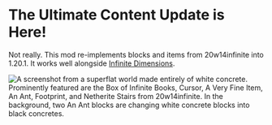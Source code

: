 # The Ultimate Content Update is Here!
Not really. This mod re-implements blocks and items from 20w14infinite into 1.20.1. It works well alongside [Infinite Dimensions](https://modrinth.com/mod/infinite-dimensions).

![A screenshot from a superflat world made entirely of white concrete. Prominently featured are the Box of Infinite Books, Cursor, A Very Fine Item, An Ant, Footprint, and Netherite Stairs from 20w14infinite. In the background, two An Ant blocks are changing white concrete blocks into black concretes.](https://github.com/cassiancc/Ultimate-Content-Mod/assets/106419675/fe0fe72f-5f81-49a4-9b8b-91a4f4a61794)


